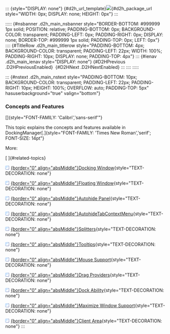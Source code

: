 ::: {style="DISPLAY: none"}
[](ms-xhelp:///?Id=d2h_url_template){#d2h_url_template}![](!package_url!){#d2h_package_url style="WIDTH: 0px; DISPLAY: none; HEIGHT: 0px"}
:::

::::: {#nsbanner .d2h_main_nsbanner style="BORDER-BOTTOM: #999999 1px solid; POSITION: relative; PADDING-BOTTOM: 0px; BACKGROUND-COLOR: transparent; PADDING-LEFT: 0px; PADDING-RIGHT: 0px; DISPLAY: none; BORDER-TOP: #999999 1px solid; PADDING-TOP: 0px; LEFT: 0px"}
:::: {#TitleRow .d2h_main_titlerow style="PADDING-BOTTOM: 4px; BACKGROUND-COLOR: transparent; PADDING-LEFT: 22px; WIDTH: 100%; PADDING-RIGHT: 10px; DISPLAY: none; PADDING-TOP: 4px"}
::: {#ienav .d2h_main_ienav style="DISPLAY: none"}
[](ms-xhelp:///?Id=8d81997a-8922-4dbd-8ba5-e0c25d571a0b){#D2HPrevious .D2HPreviousEnabled}  [](ms-xhelp:///?Id=163318b5-98bc-4910-bd1f-685641e2c912){#D2HNext .D2HNextEnabled}
:::
::::
:::::

::: {#nstext .d2h_main_nstext style="PADDING-BOTTOM: 10px; BACKGROUND-COLOR: transparent; PADDING-LEFT: 22px; PADDING-RIGHT: 10px; HEIGHT: 100%; OVERFLOW: auto; PADDING-TOP: 5px" hasuserbackground="true" valign="bottom"}
### Concepts and Features

[]{style="FONT-FAMILY: 'Calibri','sans-serif'"} 

This topic explains the concepts and features available in DockingManager[.]{style="FONT-FAMILY: 'Times New Roman','serif'; FONT-SIZE: 14pt"}

More:

[ ]{#related-topics}

[![](../button.gif){border="0" align="absMiddle"}Docking Window](ms-xhelp:///?Id=d6d72ccc-5ef1-49ce-a647-97070ce6c074){style="TEXT-DECORATION: none"}

[![](../button.gif){border="0" align="absMiddle"}Floating Window](ms-xhelp:///?Id=213d81eb-197c-49f8-aa66-7758b1969257){style="TEXT-DECORATION: none"}

[![](../button.gif){border="0" align="absMiddle"}Autohide Panel](ms-xhelp:///?Id=c739d9ed-40fa-4d04-b67d-2be7d139e7b0){style="TEXT-DECORATION: none"}

[![](../button.gif){border="0" align="absMiddle"}AutohideTabContextMenu](ms-xhelp:///?Id=5a1d3ebd-a6eb-4b85-97a9-e44c3ff75de1){style="TEXT-DECORATION: none"}

[![](../button.gif){border="0" align="absMiddle"}Splitters](ms-xhelp:///?Id=39fcbe9e-4007-4951-8a7d-9017316a7b18){style="TEXT-DECORATION: none"}

[![](../button.gif){border="0" align="absMiddle"}Tooltips](ms-xhelp:///?Id=321e719d-c44a-430d-80a5-45d7b0e39959){style="TEXT-DECORATION: none"}

[![](../button.gif){border="0" align="absMiddle"}Mouse Support](ms-xhelp:///?Id=4b1051cf-60e2-4b56-8424-07f72154ce6b){style="TEXT-DECORATION: none"}

[![](../button.gif){border="0" align="absMiddle"}Drag Providers](ms-xhelp:///?Id=0b754bc0-aa76-468c-84d9-9cb3154847ef){style="TEXT-DECORATION: none"}

[![](../button.gif){border="0" align="absMiddle"}Dock Ability](ms-xhelp:///?Id=2b688af4-c727-4826-a516-d3ec57e9c4e0){style="TEXT-DECORATION: none"}

[![](../button.gif){border="0" align="absMiddle"}Maximize Window Support](ms-xhelp:///?Id=63f3cb1c-ff35-43ee-93d7-11d6041a2632){style="TEXT-DECORATION: none"}

[![](../button.gif){border="0" align="absMiddle"}Client Area](ms-xhelp:///?Id=0893ed98-e5bf-46f3-b11c-6d99a13d4a53){style="TEXT-DECORATION: none"}
:::
